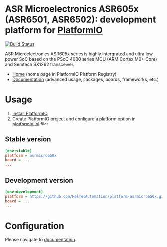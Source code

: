# ASR Microelectronics ASR605x (ASR6501, ASR6502): development platform for [PlatformIO](http://platformio.org)

[![Build Status](https://github.com/HelTecAutomation/platform-asrmicro650x/workflows/Examples/badge.svg)](https://github.com/HelTecAutomation/platform-asrmicro650x/actions)

ASR Microelectronics ASR605x series is highly intergrated and ultra low power SoC based on the PSoC 4000 series MCU (ARM Cortex M0+ Core) and Semtech SX1262 transceiver.

* [Home](http://platformio.org/platforms/asrmicro650x) (home page in PlatformIO Platform Registry)
* [Documentation](http://docs.platformio.org/page/platforms/asrmicro650x.html) (advanced usage, packages, boards, frameworks, etc.)

# Usage

1. [Install PlatformIO](http://platformio.org)
2. Create PlatformIO project and configure a platform option in [platformio.ini](http://docs.platformio.org/page/projectconf.html) file:

## Stable version

```ini
[env:stable]
platform = asrmicro650x
board = ...
...
```

## Development version

```ini
[env:development]
platform = https://github.com/HelTecAutomation/platform-asrmicro650x.git
board = ...
...
```

# Configuration

Please navigate to [documentation](http://docs.platformio.org/page/platforms/asrmicro650x.html).
